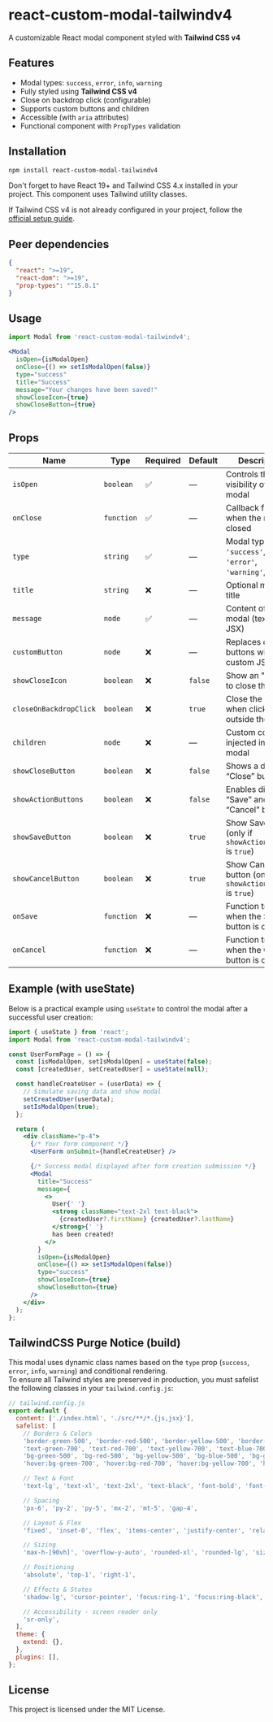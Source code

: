 # react-custom-modal-tailwindv4

A customizable React modal component styled with **Tailwind CSS v4**


## Features

- Modal types: `success`, `error`, `info`, `warning`
- Fully styled using **Tailwind CSS v4**
- Close on backdrop click (configurable)
- Supports custom buttons and children
- Accessible (with `aria` attributes)
- Functional component with `PropTypes` validation


## Installation

```bash
npm install react-custom-modal-tailwindv4
```
Don't forget to have React 19+ and Tailwind CSS 4.x installed in your project.
This component uses Tailwind utility classes.

If Tailwind CSS v4 is not already configured in your project, follow the [official setup guide](https://tailwindcss.com/docs/installation).


## Peer dependencies

```json
{
  "react": ">=19",
  "react-dom": ">=19",
  "prop-types": "^15.8.1"
}
```


## Usage

```jsx
import Modal from 'react-custom-modal-tailwindv4';

<Modal
  isOpen={isModalOpen}
  onClose={() => setIsModalOpen(false)}
  type="success"
  title="Success"
  message="Your changes have been saved!"
  showCloseIcon={true}
  showCloseButton={true}
/>
```


## Props

| Name                   | Type       | Required | Default | Description                                                            |
|------------------------|------------|----------|---------|------------------------------------------------------------------------|
| `isOpen`               | `boolean`  | ✅       | —       | Controls the visibility of the modal                                   |
| `onClose`              | `function` | ✅       | —       | Callback fired when the modal is closed                                |
| `type`                 | `string`   | ✅       | —       | Modal type: `'success'`, `'error'`, `'warning'`, `'info'`              |
| `title`                | `string`   | ❌       | —       | Optional modal title                                                   |
| `message`              | `node`     | ✅       | —       | Content of the modal (text or JSX)                                     |
| `customButton`         | `node`     | ❌       | —       | Replaces default buttons with custom JSX                               |
| `showCloseIcon`        | `boolean`  | ❌       | `false` | Show an "X" icon to close the modal                                    |
| `closeOnBackdropClick` | `boolean`  | ❌       | `true`  | Close the modal when clicking outside the modal                        |
| `children`             | `node`     | ❌       | —       | Custom content injected inside the modal                               |
| `showCloseButton`      | `boolean`  | ❌       | `false` | Shows a default “Close” button                                         |
| `showActionButtons`    | `boolean`  | ❌       | `false` | Enables display of “Save” and “Cancel” buttons                         |
| `showSaveButton`       | `boolean`  | ❌       | `true`  | Show Save button (only if `showActionButtons` is `true`)               |
| `showCancelButton`     | `boolean`  | ❌       | `true`  | Show Cancel button (only if `showActionButtons` is `true`)             |
| `onSave`               | `function` | ❌       | —       | Function triggered when the Save button is clicked                     |
| `onCancel`             | `function` | ❌       | —       | Function triggered when the Cancel button is clicked                   |


## Example (with useState)

Below is a practical example using `useState` to control the modal after a successful user creation:

```jsx
import { useState } from 'react';
import Modal from 'react-custom-modal-tailwindv4';

const UserFormPage = () => {
  const [isModalOpen, setIsModalOpen] = useState(false);
  const [createdUser, setCreatedUser] = useState(null);

  const handleCreateUser = (userData) => {
    // Simulate saving data and show modal
    setCreatedUser(userData);
    setIsModalOpen(true);
  };

  return (
    <div className="p-4">
      {/* Your form component */}
      <UserForm onSubmit={handleCreateUser} />

      {/* Success modal displayed after form creation submission */}
      <Modal
        title="Success"
        message={
          <>
            User{' '}
            <strong className="text-2xl text-black">
              {createdUser?.firstName} {createdUser?.lastName}
            </strong>{' '}
            has been created!
          </>
        }
        isOpen={isModalOpen}
        onClose={() => setIsModalOpen(false)}
        type="success"
        showCloseIcon={true}
        showCloseButton={true}
      />
    </div>
  );
};
```


## TailwindCSS Purge Notice (build)

This modal uses dynamic class names based on the `type` prop (`success`, `error`, `info`, `warning`) and conditional rendering.  
To ensure all Tailwind styles are preserved in production, you must safelist the following classes in your `tailwind.config.js`:

```js
// tailwind.config.js
export default {
  content: ['./index.html', './src/**/*.{js,jsx}'],
  safelist: [
    // Borders & Colors
    'border-green-500', 'border-red-500', 'border-yellow-500', 'border-blue-500', 'border-4',
    'text-green-700', 'text-red-700', 'text-yellow-700', 'text-blue-700',
    'bg-green-500', 'bg-red-500', 'bg-yellow-500', 'bg-blue-500', 'bg-gray-500', 'bg-white', 'bg-black/70',
    'hover:bg-green-700', 'hover:bg-red-700', 'hover:bg-yellow-700', 'hover:bg-blue-700', 'hover:bg-gray-700',

    // Text & Font
    'text-lg', 'text-xl', 'text-2xl', 'text-black', 'font-bold', 'font-normal',

    // Spacing
    'px-6', 'py-2', 'py-5', 'mx-2', 'mt-5', 'gap-4',

    // Layout & Flex
    'fixed', 'inset-0', 'flex', 'items-center', 'justify-center', 'relative', 'text-center',

    // Sizing
    'max-h-[90vh]', 'overflow-y-auto', 'rounded-xl', 'rounded-lg', 'size-5',

    // Positioning
    'absolute', 'top-1', 'right-1',

    // Effects & States
    'shadow-lg', 'cursor-pointer', 'focus:ring-1', 'focus:ring-black', 'focus:outline-none',

    // Accessibility - screen reader only 
    'sr-only',
  ],
  theme: {
    extend: {},
  },
  plugins: [],
};
```


## License

This project is licensed under the MIT License.